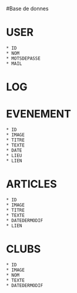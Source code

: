 #Base de donnes

# USER
    * ID
    * NOM
    * MOTSDEPASSE
    * MAIL
# LOG
# EVENEMENT
    * ID
    * IMAGE
    * TITRE
    * TEXTE
    * DATE
    * LIEU
    * LIEN
# ARTICLES
    * ID
    * IMAGE
    * TITRE
    * TEXTE
    * DATEDERMODIF
    * LIEN
# CLUBS
    * ID
    * IMAGE
    * NOM
    * TEXTE
    * DATEDERMODIF
